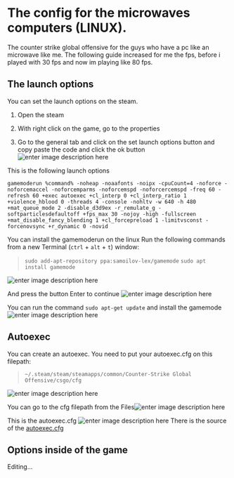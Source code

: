 

# The config for the microwaves computers (LINUX).
The counter strike global offensive for the guys who have a pc like an microwave like me.
The following guide increased for me the fps, before i played with 30 fps and now im playing like 80 fps.

## The launch options
You can set the launch options on the steam. 

 1. Open the steam
 2. With right click on the game, go to the properties

3. Go to the general tab and click on the set launch options button and copy paste the code and click the ok button![enter image description here](https://cdn.discordapp.com/attachments/697056555421532239/706857034779328572/Screenshot_from_2020-05-04_14-17-14.png)

This is the following launch options

    gamemoderun %command% -noheap -noaafonts -noipx -cpuCount=4 -noforce -noforcemaccel -noforcemparms -noforcemspd -noforcercemspd -freq 60 -refresh 60 +exec autoexec +cl_interp 0 +cl_interp_ratio 1 +violence_hblood 0 -threads 4 -console -nohltv -w 640 -h 480 +mat_queue_mode 2 -disable_d3d9ex -r_remulate_g -softparticlesdefaultoff +fps_max 30 -nojoy -high -fullscreen +mat_disable_fancy_blending 1 +cl_forcepreload 1 -limitvsconst -forcenovsync +r_dynamic 0 -novid

You can install the gamemoderun on the linux
Run the following commands from a new Terminal (`ctrl` + `alt` + `t`) window:

 

 > `sudo add-apt-repository ppa:samoilov-lex/gamemode`
>  `sudo apt install gamemode`

![enter image description here](https://cdn.discordapp.com/attachments/697056555421532239/706853430701850670/Screenshot_from_2020-05-04_14-02-59.png)

And press the button Enter to continue
![enter image description here](https://cdn.discordapp.com/attachments/697056555421532239/706853789428220025/Screenshot_from_2020-05-04_14-04-03.png)


You can run the command `sudo apt-get update` and install the gamemode
![enter image description here](https://cdn.discordapp.com/attachments/697056555421532239/706854227120488509/Screenshot_from_2020-05-04_14-05-50.png)

## Autoexec
You can create an autoexec. You need to put your autoexec.cfg on this filepath:

   
> `~/.steam/steam/steamapps/common/Counter-Strike Global Offensive/csgo/cfg`

![enter image description here](https://cdn.discordapp.com/attachments/697056555421532239/706860214787375144/Screenshot_from_2020-05-04_14-29-35.png)

You can go to the cfg filepath from the Files![enter image description here](https://cdn.discordapp.com/attachments/697056555421532239/706860784554213406/Screenshot_from_2020-05-04_14-31-58.png)

This is the autoexec.cfg
![enter image description here](https://cdn.discordapp.com/attachments/697056555421532239/706861446067257393/Screenshot_from_2020-05-04_14-34-24.png)
There is the source of the [autoexec.cfg](https://github.com/Khantanjil/CsgoConfig/blob/master/autoexec.cfg)

## Options inside of the game
Editing...
